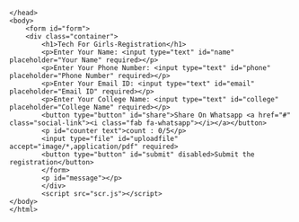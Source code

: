 <!DOCTYPE html>
<html lang="em">
    <head>
        <title>Tech for girls community</title>
        <link rel="stylesheet" href="stp.css"/>
    <link
      rel="stylesheet"
      href="https://cdnjs.cloudflare.com/ajax/libs/font-awesome/6.4.0/css/all.min.css"
    />
  
    </head>
    <body>
        <form id="form">
        <div class="container">
            <h1>Tech For Girls-Registration</h1>
            <p>Enter Your Name: <input type="text" id="name" placeholder="Your Name" required></p>
            <p>Enter Your Phone Number: <input type="text" id="phone" placeholder="Phone Number" required></p>
            <p>Enter Your Email ID: <input type="text" id="email" placeholder="Email ID" required></p>
            <p>Enter Your College Name: <input type="text" id="college" placeholder="College Name" required></p>
            <button type="button" id="share">Share On Whatsapp <a href="#" class="social-link"><i class="fab fa-whatsapp"></i></a></button>
            <p id="counter text">count : 0/5</p>
            <input type="file" id="uploadfile" accept="image/*,application/pdf" required>
            <button type="button" id="submit" disabled>Submit the registration</button>
            </form>
            <p id="message"></p>
            </div>
            <script src="scr.js"></script>
    </body>
    </html>
   
